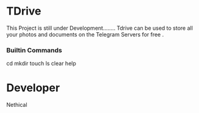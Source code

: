 # TDrive
This Project is still under Development........
Tdrive can be used to store all your photos and documents on the Telegram Servers for free .

### Builtin Commands
cd
mkdir
touch
ls
clear
help

# Developer
Nethical